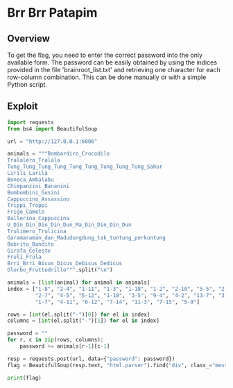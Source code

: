 # Brr Brr Patapim

## Overview
To get the flag, you need to enter the correct password into the only available form. The password can be easily obtained by using the indices provided in the file 'brainroot_list.txt' and retrieving one character for each row-column combination. This can be done manually or with a simple Python script.

## Exploit
```py
import requests
from bs4 import BeautifulSoup

url = "http://127.0.0.1:6006"

animals = """Bombardiro_Crocodilo
Tralalero_Tralala
Tung_Tung_Tung_Tung_Tung_Tung_Tung_Tung_Tung_Sahur
Lirilì_Larilà
Boneca_Ambalabu
Chimpanzini_Bananini
Bombombini_Gusini
Cappuccino_Assassino
Trippi_Troppi
Frigo_Camelo
Ballerina_Cappuccina
U_Din_Din_Din_Din_Dun_Ma_Din_Din_Din_Dun
Trulimero_Trulicina
Garamaraman_dan_Madudungdung_tak_tuntung_perkuntung
Bobrito_Bandito
Girafa_Celeste
Fruli_Frula
Brri_Brri_Bicus_Dicus_Debicus_Dedicus
Glorbo_Fruttodrillo""".split("\n")

animals = [list(animal) for animal in animals]
index = ["1-8", "2-4", "1-11", "1-3", "1-18", "1-2", "2-10", "5-5", "2-3", "6-5", "8-4",
         "2-7", "4-5", "5-12", "1-10", "3-5", "9-4", "4-2", "13-7", "3-3", "1-14", "10-6",
         "1-7", "4-11", "6-12", "7-14", "11-3", "7-15", "5-9"]

rows = [int(el.split("-")[0]) for el in index]
columns = [int(el.split("-")[1]) for el in index]

password = ""
for r, c in zip(rows, columns):
    password += animals[r-1][c-1]

resp = requests.post(url, data={"password": password})
flag = BeautifulSoup(resp.text, "html.parser").find("div", class_="message success").get_text()

print(flag)
```